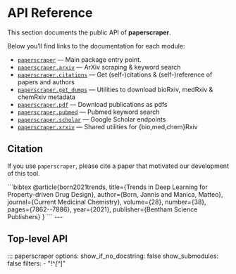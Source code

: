 # API Reference

This section documents the public API of **paperscraper**.

Below you’ll find links to the documentation for each module:

- [`paperscraper`](paperscraper/index.md) — Main package entry point.
- [`paperscraper.arxiv`](arxiv.md) — ArXiv scraping & keyword search
- [`paperscraper.citations`](citations.md) — Get (self-)citations & (self-)reference of papers and authors
- [`paperscraper.get_dumps`](get_dumps.md) — Utilities to download bioRxiv, medRxiv & chemRxiv metadata
- [`paperscraper.pdf`](pdf.md) — Download publications as pdfs
- [`paperscraper.pubmed`](pubmed.md) — Pubmed keyword search
- [`paperscraper.scholar`](scholar.md) — Google Scholar endpoints
- [`paperscraper.xrxiv`](xrxiv.md) — Shared utilities for {bio,med,chem}Rxiv 


## Citation
If you use `paperscraper`, please cite a paper that motivated our development of this tool.


<normal>
```bibtex
@article{born2021trends,
  title={Trends in Deep Learning for Property-driven Drug Design},
  author={Born, Jannis and Manica, Matteo},
  journal={Current Medicinal Chemistry},
  volume={28},
  number={38},
  pages={7862--7886},
  year={2021},
  publisher={Bentham Science Publishers}
}
```
</normal> 
---

## Top-level API

::: paperscraper
    options:
        show_if_no_docstring: false
        show_submodules: false
        filters:
            - "!^_[^_]"
